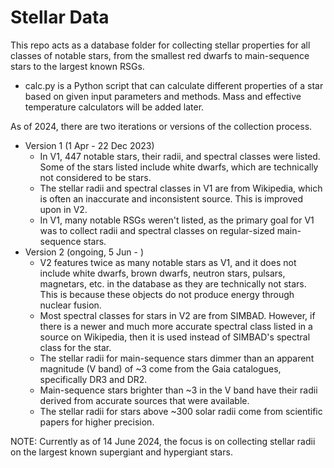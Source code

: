 ##
# Stellar Data
This repo acts as a database folder for collecting stellar properties for all classes of notable stars, from the smallest red dwarfs to main-sequence stars to the largest known RSGs. 
- calc.py is a Python script that can calculate different properties of a star based on given input parameters and methods. Mass and effective temperature calculators will be added later.

As of 2024, there are two iterations or versions of the collection process.
- Version 1 (1 Apr - 22 Dec 2023)
  - In V1, 447 notable stars, their radii, and spectral classes were listed. Some of the stars listed include white dwarfs, which are technically not considered to be stars.
  - The stellar radii and spectral classes in V1 are from Wikipedia, which is often an inaccurate and inconsistent source. This is improved upon in V2.
  - In V1, many notable RSGs weren't listed, as the primary goal for V1 was to collect radii and spectral classes on regular-sized main-sequence stars.
- Version 2 (ongoing, 5 Jun - )
  - V2 features twice as many notable stars as V1, and it does not include white dwarfs, brown dwarfs, neutron stars, pulsars, magnetars, etc. in the database as they are technically not stars. This is because these objects do not produce energy through nuclear fusion.
  - Most spectral classes for stars in V2 are from SIMBAD. However, if there is a newer and much more accurate spectral class listed in a source on Wikipedia, then it is used instead of SIMBAD's spectral class for the star.
  - The stellar radii for main-sequence stars dimmer than an apparent magnitude (V band) of ~3 come from the Gaia catalogues, specifically DR3 and DR2.
  - Main-sequence stars brighter than ~3 in the V band have their radii derived from accurate sources that were available.
  - The stellar radii for stars above ~300 solar radii come from scientific papers for higher precision.

NOTE: Currently as of 14 June 2024, the focus is on collecting stellar radii on the largest known supergiant and hypergiant stars.
